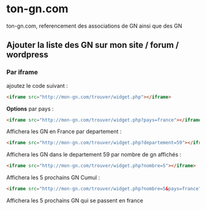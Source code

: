 # ton-gn.com
ton-gn.com, referencement des associations de GN ainsi que des GN

## Ajouter la liste des GN sur mon site / forum / wordpress

### Par iframe
ajoutez le code suivant :
```html
<iframe src="http://mon-gn.com/trouver/widget.php"></iframe>
```
__Options__
par pays :
```html
<iframe src="http://mon-gn.com/trouver/widget.php?pays=france"></iframe>
```
Affichera les GN en France
par departement :
```html
<iframe src="http://mon-gn.com/trouver/widget.php?departement=59"></iframe>
```
Affichera les GN dans le departement 59
par nombre de gn affichés :
```html
<iframe src="http://mon-gn.com/trouver/widget.php?nombre=5"></iframe>
```
Affichera les 5 prochains GN
Cumul :
```html
<iframe src="http://mon-gn.com/trouver/widget.php?nombre=5&pays=france"></iframe>
```
Affichera les 5 prochains GN qui se passent en france
